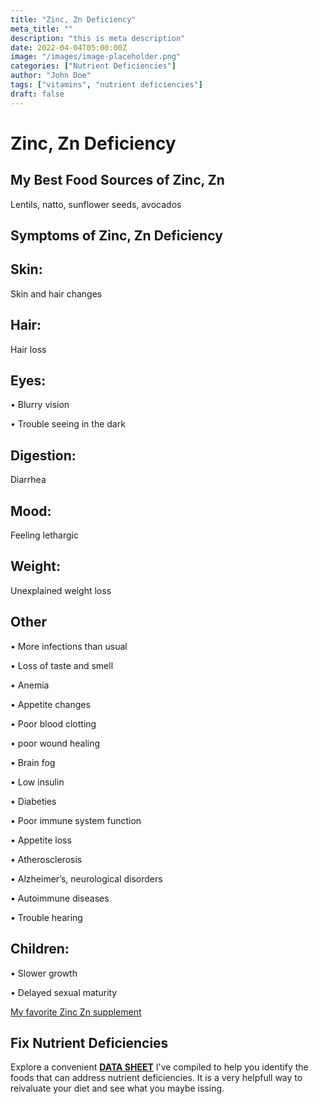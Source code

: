 ```yaml
---
title: "Zinc, Zn Deficiency"
meta_title: ""
description: "this is meta description"
date: 2022-04-04T05:00:00Z
image: "/images/image-placeholder.png"
categories: ["Nutrient Deficiencies"]
author: "John Doe"
tags: ["vitamins", "nutrient deficiencies"]
draft: false
---
```


 <h1>Zinc, Zn Deficiency</h1>
            <h2>My Best Food Sources of Zinc, Zn</h2>
          <p>Lentils, natto, sunflower seeds, avocados</p>
<h2>Symptoms of Zinc, Zn  Deficiency</h2>
<h2>Skin:</h2><p> Skin and hair changes</p>
<h2>Hair:</h2><p>Hair loss</p>
<h2>Eyes:</h2><p>&bull; Blurry vision</p><p>&bull; Trouble seeing in the dark</p>
<h2>Digestion:</h2><p>Diarrhea</p>
<h2>Mood:</h2><p>Feeling lethargic</p>
<h2>Weight:</h2><p> Unexplained weight loss</p>
<h2>Other</h2>
<p>&bull;  More infections than usual</p><p>&bull;  Loss of taste and smell</p><p>&bull;  Anemia</p><p>&bull;  Appetite changes</p><p>&bull;  Poor blood clotting</p><p>&bull; poor wound healing</p><p>&bull;  Brain fog</p><p>&bull;  Low insulin</p><p>&bull; Diabeties</p><p>&bull;  Poor immune system function</p><p>&bull;  Appetite loss</p><p>&bull;  Atherosclerosis</p><p>&bull;  Alzheimer’s, neurological disorders</p><p>&bull;  Autoimmune diseases</p><p>&bull;  Trouble hearing </p>
<h2>Children:</h2><p>&bull; Slower growth</p><p>&bull; Delayed sexual maturity</p>
<p><a target="_blank" href="https://www.amazon.com/Garden-Life-Zinc-Vitamin-Supplement/dp/B0098U0QC0/ref=sr_1_8_mod_primary_new?crid=3KW95DRPMZFNI&amp;keywords=zinc&amp;qid=1696896671&amp;rdc=1&amp;sbo=RZvfv%252F%252FHxDF%252BO5021pAnSA%253D%253D&amp;sprefix=zinc%252Caps%252C167&amp;sr=8-8&_encoding=UTF8&tag=irinawink-20&linkCode=ur2&linkId=3595510f5830c2fa4d9ddaa50b922444&camp=1789&creative=9325">My favorite Zinc Zn  supplement</a></p>
<h2>Fix Nutrient Deficiencies</h2><p>Explore a convenient <a title="fix nutritional deficiencies with a data sheet" href="../nutrients-in-healthy-foods.html"><b>DATA SHEET</b></a> I've compiled to help you identify the foods that can address nutrient deficiencies. It is a very helpfull way to reivaluate your diet and see what you maybe issing.</p>